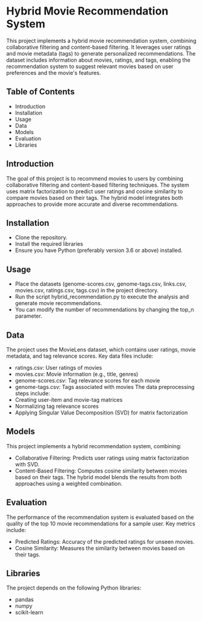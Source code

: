 # Hybrid Movie Recommendation System
This project implements a hybrid movie recommendation system, combining collaborative filtering and content-based filtering. It leverages user ratings and movie metadata (tags) to generate personalized recommendations. The dataset includes information about movies, ratings, and tags, enabling the recommendation system to suggest relevant movies based on user preferences and the movie's features.
## Table of Contents
- Introduction
- Installation
- Usage
- Data
- Models
- Evaluation
- Libraries

## Introduction
The goal of this project is to recommend movies to users by combining collaborative filtering and content-based filtering techniques. The system uses matrix factorization to predict user ratings and cosine similarity to compare movies based on their tags. The hybrid model integrates both approaches to provide more accurate and diverse recommendations.
## Installation
- Clone the repository.
- Install the required libraries
- Ensure you have Python (preferably version 3.6 or above) installed.
## Usage
- Place the datasets (genome-scores.csv, genome-tags.csv, links.csv, movies.csv, ratings.csv, tags.csv) in the project directory.
- Run the script hybrid_recommendation.py to execute the analysis and generate movie recommendations.
- You can modify the number of recommendations by changing the top_n parameter.
## Data
The project uses the MovieLens dataset, which contains user ratings, movie metadata, and tag relevance scores. Key data files include:
- ratings.csv: User ratings of movies
- movies.csv: Movie information (e.g., title, genres)
- genome-scores.csv: Tag relevance scores for each movie
- genome-tags.csv: Tags associated with movies
The data preprocessing steps include:
- Creating user-item and movie-tag matrices
- Normalizing tag relevance scores
- Applying Singular Value Decomposition (SVD) for matrix factorization
## Models
This project implements a hybrid recommendation system, combining:
- Collaborative Filtering: Predicts user ratings using matrix factorization with SVD.
- Content-Based Filtering: Computes cosine similarity between movies based on their tags.
The hybrid model blends the results from both approaches using a weighted combination.
## Evaluation
The performance of the recommendation system is evaluated based on the quality of the top 10 movie recommendations for a sample user. Key metrics include:
- Predicted Ratings: Accuracy of the predicted ratings for unseen movies.
- Cosine Similarity: Measures the similarity between movies based on their tags.
## Libraries
The project depends on the following Python libraries:
- pandas
- numpy
- scikit-learn
